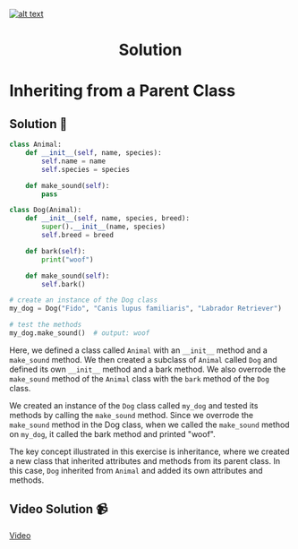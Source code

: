 <a href="https://www.core-code.io/">

![alt text](https://uploads-ssl.webflow.com/5eb2f56932c3562feab232e3/5f73550d00249e7e96c9f3de_Logo.png 'corecodeio')

</a>

<h1 align="center">Solution</h1>

# Inheriting from a Parent Class




## Solution 🏁
    
```python
class Animal:
    def __init__(self, name, species):
        self.name = name
        self.species = species

    def make_sound(self):
        pass

class Dog(Animal):
    def __init__(self, name, species, breed):
        super().__init__(name, species)
        self.breed = breed

    def bark(self):
        print("woof")

    def make_sound(self):
        self.bark()

# create an instance of the Dog class
my_dog = Dog("Fido", "Canis lupus familiaris", "Labrador Retriever")

# test the methods
my_dog.make_sound()  # output: woof

```

Here, we defined a class called `Animal` with an `__init__` method and a `make_sound` method. We then created a subclass of `Animal` called `Dog` and defined its own `__init__` method and a bark method. We also overrode the `make_sound` method of the `Animal` class with the `bark` method of the `Dog` class.

We created an instance of the `Dog` class called `my_dog` and tested its methods by calling the `make_sound` method. Since we overrode the `make_sound` method in the Dog class, when we called the `make_sound` method on `my_dog`, it called the bark method and printed "woof".

The key concept illustrated in this exercise is inheritance, where we created a new class that inherited attributes and methods from its parent class. In this case, `Dog` inherited from `Animal` and added its own attributes and methods.


## Video Solution 📹

[Video](https://drive.google.com/file/d/1Rgfh7bcwCLVzv9HgCb3lmpxy8tnqBrsQ/view?usp=share_link)